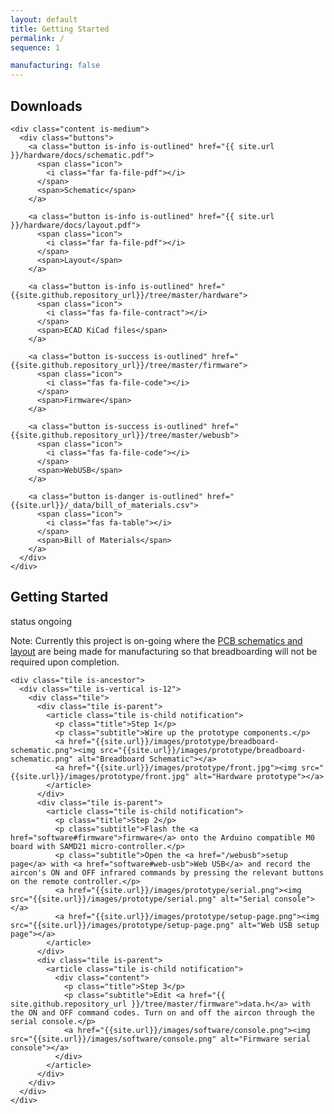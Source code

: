 ```yaml
---
layout: default
title: Getting Started
permalink: /
sequence: 1

manufacturing: false
---
```


<section class="section is-small">
  <div class="container">
    <h2 class="title is-1">Downloads</h2>

    <div class="content is-medium">
      <div class="buttons">
        <a class="button is-info is-outlined" href="{{ site.url }}/hardware/docs/schematic.pdf">
          <span class="icon">
            <i class="far fa-file-pdf"></i>
          </span>
          <span>Schematic</span>
        </a>

        <a class="button is-info is-outlined" href="{{ site.url }}/hardware/docs/layout.pdf">
          <span class="icon">
            <i class="far fa-file-pdf"></i>
          </span>
          <span>Layout</span>
        </a>

        <a class="button is-info is-outlined" href="{{site.github.repository_url}}/tree/master/hardware">
          <span class="icon">
            <i class="fas fa-file-contract"></i>
          </span>
          <span>ECAD KiCad files</span>
        </a>

        <a class="button is-success is-outlined" href="{{site.github.repository_url}}/tree/master/firmware">
          <span class="icon">
            <i class="fas fa-file-code"></i>
          </span>
          <span>Firmware</span>
        </a>

        <a class="button is-success is-outlined" href="{{site.github.repository_url}}/tree/master/webusb">
          <span class="icon">
            <i class="fas fa-file-code"></i>
          </span>
          <span>WebUSB</span>
        </a>

        <a class="button is-danger is-outlined" href="{{site.url}}/_data/bill_of_materials.csv">
          <span class="icon">
            <i class="fas fa-table"></i>
          </span>
          <span>Bill of Materials</span>
        </a>
      </div>
    </div>
  </div>
</section>

<section class="section is-small">
  <div class="container">
    <h2 class="title is-1">Getting Started</h2>
    <div class="tags has-addons">
      <span class="tag is-medium is-white">status</span>
      <span class="tag is-medium is-warning">ongoing</span>
    </div>
    <p class="subtitle">Note: Currently this project is on-going where the <a href="/hardware">PCB schematics and layout</a> are being made for manufacturing so that breadboarding will not be required upon completion.</p>

    <div class="tile is-ancestor">
      <div class="tile is-vertical is-12">
        <div class="tile">
          <div class="tile is-parent">
            <article class="tile is-child notification">
              <p class="title">Step 1</p>
              <p class="subtitle">Wire up the prototype components.</p>
              <a href="{{site.url}}/images/prototype/breadboard-schematic.png"><img src="{{site.url}}/images/prototype/breadboard-schematic.png" alt="Breadboard Schematic"></a>
              <a href="{{site.url}}/images/prototype/front.jpg"><img src="{{site.url}}/images/prototype/front.jpg" alt="Hardware prototype"></a>
            </article>
          </div>
          <div class="tile is-parent">
            <article class="tile is-child notification">
              <p class="title">Step 2</p>
              <p class="subtitle">Flash the <a href="software#firmware">firmware</a> onto the Arduino compatible M0 board with SAMD21 micro-controller.</p>
              <p class="subtitle">Open the <a href="/webusb">setup page</a> with <a href="software#web-usb">Web USB</a> and record the aircon's ON and OFF infrared commands by pressing the relevant buttons on the remote controller.</p>
              <a href="{{site.url}}/images/prototype/serial.png"><img src="{{site.url}}/images/prototype/serial.png" alt="Serial console"></a>
              <a href="{{site.url}}/images/prototype/setup-page.png"><img src="{{site.url}}/images/prototype/setup-page.png" alt="Web USB setup page"></a>
            </article>
          </div>
          <div class="tile is-parent">
            <article class="tile is-child notification">
              <div class="content">
                <p class="title">Step 3</p>
                <p class="subtitle">Edit <a href="{{ site.github.repository_url }}/tree/master/firmware">data.h</a> with the ON and OFF command codes. Turn on and off the aircon through the serial console.</p>
                <a href="{{site.url}}/images/software/console.png"><img src="{{site.url}}/images/software/console.png" alt="Firmware serial console"></a>
              </div>
            </article>
          </div>
        </div>
      </div>
    </div>
  </div>
</section>
